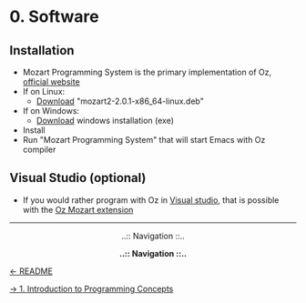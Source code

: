 # 0. Software

## Installation
- Mozart Programming System is the primary implementation of Oz, [official website](http://mozart2.org/)
- If on Linux:
    - [Download](https://github.com/mozart/mozart2/releases/) "mozart2-2.0.1-x86_64-linux.deb"
- If on Windows:
    - [Download](https://sourceforge.net/projects/mozart-oz/files/v2.0.1/) windows installation (exe)
- Install
- Run "Mozart Programming System" that will start Emacs with Oz compiler

## Visual Studio (optional)
- If you would rather program with Oz in [Visual studio](https://code.visualstudio.com/), that is possible with the [Oz Mozart extension](https://marketplace.visualstudio.com/items?itemName=mozart-oz.vscode-oz)

---

<div align="center">..:: Navigation ::..</div>

**<div align="center">..:: Navigation ::..</div>**

 [<- README](README.md)

 [-> 1. Introduction to Programming Concepts](1-Introduction-to-Programming-Concepts.md)
